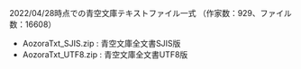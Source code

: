2022/04/28時点での青空文庫テキストファイル一式
（作家数：929、ファイル数：16608）

- AozoraTxt_SJIS.zip : 青空文庫全文書SJIS版
- AozoraTxt_UTF8.zip : 青空文庫全文書UTF8版
